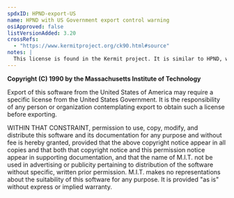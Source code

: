 ```yaml
---
spdxID: HPND-export-US
name: HPND with US Government export control warning
osiApproved: false
listVersionAdded: 3.20
crossRefs: 
  - "https://www.kermitproject.org/ck90.html#source"
notes: |
  This license is found in the Kermit project. It is similar to HPND, with an additional initial statement regarding export control laws.
---
```


**Copyright (C) 1990 by the Massachusetts Institute of Technology**

Export of this software from the United States of America may require a specific license from the United States Government. It is the responsibility of any person or organization contemplating export to obtain such a license before exporting.

WITHIN THAT CONSTRAINT, permission to use, copy, modify, and distribute this software and its documentation for any purpose and without fee is hereby granted, provided that the above copyright notice appear in all copies and that both that copyright notice and this permission notice appear in supporting documentation, and that the name of M.I.T. not be used in advertising or publicity pertaining to distribution of the software without specific, written prior permission. M.I.T. makes no representations about the suitability of this software for any purpose. It is provided "as is" without express or implied warranty.
